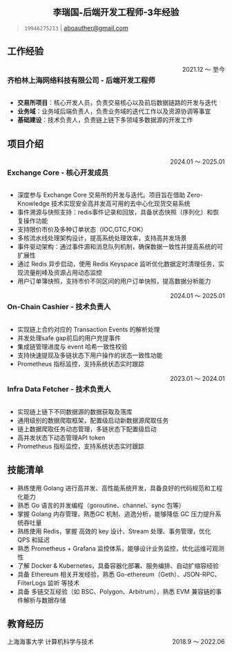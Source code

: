 <div style="display: flex; justify-content: center; font-size:20px; font-weight: 800">
  李瑞国-后端开发工程师-3年经验
</div>

> `19946275213` | [aboauther@gmail.com](aboauther@gmail.com)

## 工作经验
<div style="display: flex; justify-content: space-between;">
    <div style="display: flex;"><h3>齐柏林上海网络科技有限公司 - 后端开发工程师</h3></div>
   <span style="text-align: right; font-size: 14px;"> 2021.12 ～ 至今</span>
</div>


*  **交易所项目**：核心开发人员，负责交易核心以及前后数据链路的开发与迭代
*  **业务域**：业务域后端负责人，负责业务域的迭代工作以及资源协调等事宜
*  **基础建设**：技术负责人，负责链上链下多领域多数据源的开发工作

## 项目介绍

<div style="display: flex; justify-content: space-between;">
    <div style="display: flex;"><h3>Exchange Core - 核心开发成员</h3></div>
   <span style="text-align: right; font-size: 14px;"> 2024.01 ～ 2025.01</span>
</div>

*   深度参与 Exchange Core 交易所的开发与迭代。项目旨在借助 Zero-Knowledge 技术实现安全高并发高可用的去中心化现货交易系统
*   事件溯源与快照支持：redis事件记录和回放，具备状态快照（序列化）和恢复操作功能
*   支持限价市价及多种订单状态（IOC,GTC,FOK）
*   多核流水线处理架构设计，提高系统处理效率，支持高并发场景
*   事件驱动架构：通过事件源和消息队列机制，确保数据一致性并提高系统的可扩展性
*   通过 Redis 异步启动，使用 Redis Keyspace 监听优化数据定时清理任务，实现流量削峰及资源占用动态监控
*   用户订单簿快照，支持市价不同区间的用户订单快照，提高数据分析能力

<div style="display: flex; justify-content: space-between;">
    <div style="display: flex;"><h3>On-Chain Cashier - 技术负责人</h3></div>
   <span style="text-align: right; font-size: 14px;">2024.01 ～ 2025.01</span>
</div>

*   实现链上合约对应的 Transaction Events 的解析处理
*   并发处理safe gap前后的用户充提事件
*   集成链管理进度与 event 哈希一致性校验
*   支持快速提现及多链状态下用户操作的状态一致性功能
*   Prometheus 指标监控，支持系统状态实时跟踪

<div style="display: flex; justify-content: space-between;">
    <div style="display: flex;"><h3>Infra Data Fetcher - 技术负责人
</h3></div>
   <span style="text-align: right; font-size: 14px;"> 2023.01 ～ 2024.01</span>
</div>

*   实现链上链下不同数据源的数据获取及落库
*   通用级别的数据爬取框架，配置级启动新数据源爬取任务
*   链上数据爬取任务动态管理，多链状态下配置级启动
*   高并发状态下动态管理API token
*   Prometheus 指标监控，支持系统状态实时跟踪

## 技能清单

*   熟练使用 Golang 进行高并发、高性能系统开发，具备良好的代码规范和工程化能力
*   熟悉 Go 语言的并发编程（goroutine、channel、sync 包等）
*   掌握 Golang 内存管理，熟悉GC 机制、逃逸分析，能够降低 GC 压力提升系统吞吐量
*   熟练使用 Redis，掌握 高效的 key 设计、Stream 处理、事务管理，优化 QPS 和延迟
*   熟悉 Prometheus + Grafana 监控体系，能够设计业务监控，优化运维可观测性
*   了解 Docker & Kubernetes，具备容器化部署、服务编排、自动扩缩容经验
*   具备 Ethereum 相关开发经验，熟悉 Go-ethereum（Geth）、JSON-RPC、FilterLogs 监听 等技术
*   具备 多链交互经验（如 BSC、Polygon、Arbitrum），熟悉 EVM 兼容链的事件解析与数据存储

## 教育经历

<div style="display: flex; justify-content: space-between; font-size: 14px;">
    <div style="display: flex;"><span>上海海事大学 计算机科学与技术</span></div>
   <span style="text-align: right"> 2018.9 ～ 2022.06</span>
</div>